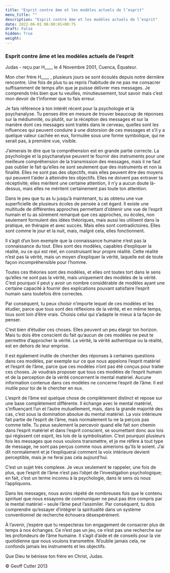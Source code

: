 ```yaml
---
title: "Esprit contre âme et les modèles actuels de l’esprit"
menu_title: ""
description: "Esprit contre âme et les modèles actuels de l’esprit"
date: 2022-06-01 06:00:01+00:75
draft: False
hidden: True
weight:
---
```

### Esprit contre âme et les modèles actuels de l’esprit

Judas - reçu par H____ le 4 Novembre 2001, Cuenca, Équateur.

Mon cher frère H____ , plusieurs jours se sont écoulés depuis notre dernière rencontre. Une fois de plus tu as repris l’habitude de ne pas me consacrer suffisamment de temps afin que je puisse délivrer mes messages. Je comprends très bien que tu veuilles, minutieusement, tout savoir mais c’est mon devoir de t’informer que tu fais erreur.

Je fais référence à ton intérêt récent pour la psychologie et la psychanalyse. Tu penses être en mesure de trouver beaucoup de réponses sur la médiumnité, ou plutôt, sur la réception des messages et sur la manière dont ces messages sont traités dans le cerveau, quelles sont les influences qui peuvent conduire à une distorsion de ces messages et s’il y a quelque valeur cachée en eux, formulée sous une forme symbolique, qui ne serait pas, à première vue, visible.

J’aimerais te dire que ta compréhension est en grande partie correcte. La psychologie et la psychanalyse peuvent te fournir des instruments pour une meilleure compréhension de la transmission des messages, mais il ne faut pas oublier le fait qu’elles ne sont seulement que des instruments et non la finalité. Elles ne sont pas des objectifs, mais elles peuvent être des moyens qui peuvent t’aider à atteindre tes objectifs. Elles ne doivent pas entraver ta réceptivité; elles méritent une certaine attention, il n’y a aucun doute là-dessus, mais elles ne méritent certainement pas toute ton attention.

Dans le peu que tu as lu jusqu’à maintenant, tu as obtenu une vue superficielle de plusieurs écoles de pensée à cet égard. Il existe une multitude de différentes approches permettant d’obtenir une vue de l’esprit humain et tu as sûrement remarqué que ces approches, ou écoles, non seulement formulent des idées théoriques, mais aussi les utilisent dans la pratique, en thérapie et avec succès. Mais elles sont contradictoires. Elles sont comme le jour et la nuit, mais, malgré cela, elles fonctionnent.

Il s’agit d’un bon exemple que la connaissance humaine n’est pas la connaissance du tout. Elles sont des modèles, capables d’expliquer la réalité, ou ce qui est réel, en construisant leur propre réalité. Cette réalité n’est pas la vérité, mais un moyen d’expliquer la vérité, laquelle est de toute façon incompréhensible pour l’homme.

Toutes ces théories sont des modèles, et elles ont toutes tort dans le sens qu’elles ne sont pas la vérité, mais uniquement des modèles de la vérité. C’est pourquoi il peut y avoir un nombre considérable de modèles ayant une certaine capacité à fournir des explications pouvant satisfaire l’esprit humain sans toutefois être correctes.

Par conséquent, tu peux choisir n’importe lequel de ces modèles et les étudier, parce que tous sont des réflexions de la vérité, et en même temps, tous sont loin d’être vrais. Choisis celui qui s’adapte le mieux à ta façon de penser.

C’est bien d’étudier ces choses. Elles peuvent un peu élargir ton horizon. Mais tu dois être conscient du fait qu’aucun de ces modèles ne peut te permettre d’approcher la vérité. La vérité, la vérité authentique ou la réalité, est en dehors de leur emprise.

Il est également inutile de chercher des réponses à certaines questions dans ces modèles, par exemple sur ce que nous appelons l’esprit matériel et l’esprit de l’âme, parce que ces modèles n’ont pas été conçus pour traiter ces choses. Je voudrais proposer que tous ces modèles de l’esprit humain et de la perception de la vérité concernent le mental matériel. Aucune information contenue dans ces modèles ne concerne l’esprit de l’âme. Il est inutile pour toi de le chercher en eux.

L’esprit de l’âme est quelque chose de complètement distinct et repose sur une base complètement différente. Il échange avec le mental matériel, s’influençant l’un et l’autre mutuellement, mais, dans la grande majorité des cas, c’est sous la domination absolue du mental matériel. La voix intérieure fait partie de l’esprit de l’âme, mais normalement tu ne la perçois pas comme telle. Tu peux seulement la percevoir quand elle fait son chemin dans l’esprit matériel et dans l’esprit conscient, se soumettant donc aux lois qui régissent cet esprit, les lois de la symbolisation. C’est pourquoi plusieurs fois les messages que nous voulons transmettre, et je me réfère à tout type de message, ne sont pas perçus comme nous aimerions qu’ils le soient. J’ai dit normalement et je t’expliquerai comment la voix intérieure devient perceptible, mais je ne ferai pas cela aujourd’hui.

C’est un sujet très complexe. Je veux seulement te rappeler, une fois de plus, que l’esprit de l’âme n’est pas l’objet de l’investigation psychologique; en fait, c’est un terme inconnu à la psychologie, dans le sens où nous l’appliquons.

Dans les messages, nous avons répété de nombreuses fois que le contenu spirituel que nous essayons de communiquer ne peut pas être compris par le mental matériel – seule l’âme peut l’assimiler. Par conséquent, tu dois comprendre qu’essayer d’intégrer la spiritualité dans un système conventionnel de recherche échouera désespérément.

À l’avenir, j’espère que tu respecteras ton engagement de consacrer plus de temps à nos échanges. Ce n’est pas un jeu, ce n’est pas une recherche sur les profondeurs de l’âme humaine. Il s’agit d’aide et de conseils pour la vie quotidienne que nous voulons transmettre. N’oublie jamais cela, ne confonds jamais les instruments et les objectifs.

Que Dieu te bénisse ton frère en Christ, Judas.

© Geoff Cutler 2013
